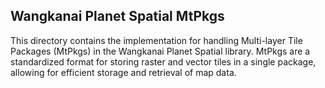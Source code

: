 ## Wangkanai Planet Spatial MtPkgs

This directory contains the implementation for handling Multi-layer Tile Packages (MtPkgs) in the Wangkanai Planet Spatial library.
MtPkgs are a standardized format for storing raster and vector tiles in a single package, allowing for efficient storage and retrieval of map data.
